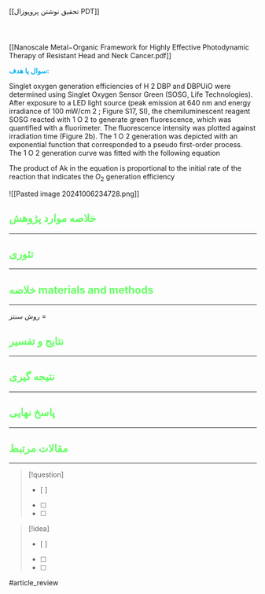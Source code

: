 [[تحقیق نوشتن پروپوزال PDT]]

```bibtex




```

[[Nanoscale Metal−Organic Framework for Highly Effective Photodynamic Therapy of Resistant Head and Neck Cancer.pdf]]

**<span style="color:#00b0f0">سوال یا هدف:</span>**

Singlet oxygen generation efficiencies of H 2 DBP and DBPUiO were determined using Singlet Oxygen Sensor Green (SOSG, Life Technologies). After exposure to a LED light source (peak emission at 640 nm and energy irradiance of 100 mW/cm 2 ; Figure S17, SI), the chemiluminescent reagent SOSG reacted with 1 O 2 to generate green fluorescence, which was quantified with a fluorimeter. The fluorescence intensity was plotted against irradiation time (Figure 2b). The 1 O 2 generation was depicted with an exponential function that corresponded to a pseudo first-order process. The 1 O 2 generation curve was fitted with the following equation

The product of Ak in the equation is proportional to the initial rate of the reaction that indicates the $O_2$ generation efficiency

![[Pasted image 20241006234728.png]]

## <span style="color:#64ff61">خلاصه موارد پژوهش</span>
---

## <span style="color:#64ff61">تئوری</span>
---



## <span style="color:#64ff61">خلاصه materials and methods</span>
---

روش سنتز = 



## <span style="color:#64ff61"> نتایج و تفسیر</span>
---



## <span style="color:#64ff61">نتیجه گیری</span>
---



## <span style="color:#64ff61">پاسخ نهایی</span>
---




## <span style="color:#64ff61">مقالات مرتبط</span>
---





> [!question] 
>- [ ] 
>- [ ]  
>- [ ] 


> [!idea] 
> - [ ] 
>- [ ] 
>- [ ] 



#article_review
